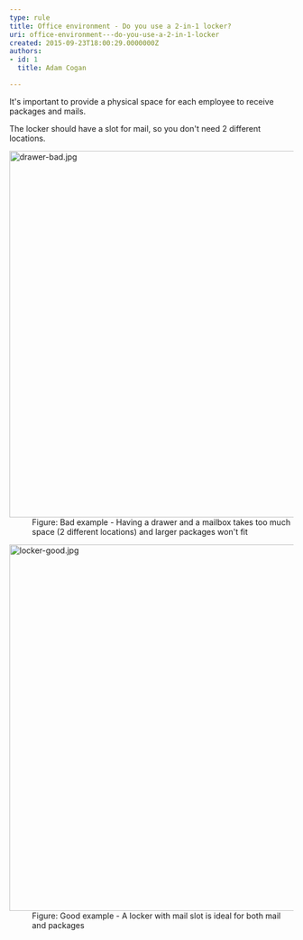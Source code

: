 ```yaml
---
type: rule
title: Office environment - Do you use a 2-in-1 locker?
uri: office-environment---do-you-use-a-2-in-1-locker
created: 2015-09-23T18:00:29.0000000Z
authors:
- id: 1
  title: Adam Cogan

---
```




<span class='intro'> It's important to provide a physical&#160;space for each employee to receive packages and mails. </span>

<p>The locker should have a slot for mail, so you don't need 2 different locations.</p><dl class="badImage"><dt> <img src="/PublishingImages/drawer-bad.jpg" alt="drawer-bad.jpg" style="width&#58;650px;" /> </dt><dd>Figure&#58; Bad example - Having a drawer and a mailbox takes too much space (2 different locations) and larger packages won't fit </dd></dl><dl class="goodImage"><dt> <img src="/PublishingImages/locker-good.jpg" alt="locker-good.jpg" style="width&#58;650px;" /> </dt><dd>Figure&#58; Good example - A locker with mail slot is ideal for both mail and packages </dd></dl>


